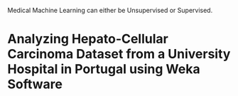 Medical Machine Learning can either be Unsupervised or Supervised. 
# Analyzing Hepato-Cellular Carcinoma Dataset from a University Hospital in Portugal using Weka Software
